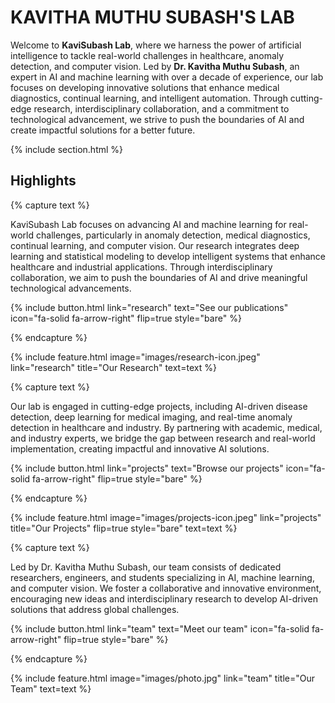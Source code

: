 ---
---

# KAVITHA MUTHU SUBASH'S LAB

Welcome to **KaviSubash Lab**, where we harness the power of artificial intelligence to tackle real-world challenges in healthcare, anomaly detection, and computer vision. Led by **Dr. Kavitha Muthu Subash**, an expert in AI and machine learning with over a decade of experience, our lab focuses on developing innovative solutions that enhance medical diagnostics, continual learning, and intelligent automation. Through cutting-edge research, interdisciplinary collaboration, and a commitment to technological advancement, we strive to push the boundaries of AI and create impactful solutions for a better future.

{% include section.html %}

## Highlights

{% capture text %}

KaviSubash Lab focuses on advancing AI and machine learning for real-world challenges, particularly in anomaly detection, medical diagnostics, continual learning, and computer vision. Our research integrates deep learning and statistical modeling to develop intelligent systems that enhance healthcare and industrial applications. Through interdisciplinary collaboration, we aim to push the boundaries of AI and drive meaningful technological advancements.

{%
  include button.html
  link="research"
  text="See our publications"
  icon="fa-solid fa-arrow-right"
  flip=true
  style="bare"
%}

{% endcapture %}

{%
  include feature.html
  image="images/research-icon.jpeg"
  link="research"
  title="Our Research"
  text=text
%}

{% capture text %}

Our lab is engaged in cutting-edge projects, including AI-driven disease detection, deep learning for medical imaging, and real-time anomaly detection in healthcare and industry. By partnering with academic, medical, and industry experts, we bridge the gap between research and real-world implementation, creating impactful and innovative AI solutions.

{%
  include button.html
  link="projects"
  text="Browse our projects"
  icon="fa-solid fa-arrow-right"
  flip=true
  style="bare"
%}

{% endcapture %}

{%
  include feature.html
  image="images/projects-icon.jpeg"
  link="projects"
  title="Our Projects"
  flip=true
  style="bare"
  text=text
%}

{% capture text %}

Led by Dr. Kavitha Muthu Subash, our team consists of dedicated researchers, engineers, and students specializing in AI, machine learning, and computer vision. We foster a collaborative and innovative environment, encouraging new ideas and interdisciplinary research to develop AI-driven solutions that address global challenges.

{%
  include button.html
  link="team"
  text="Meet our team"
  icon="fa-solid fa-arrow-right"
  flip=true
  style="bare"
%}

{% endcapture %}

{%
  include feature.html
  image="images/photo.jpg"
  link="team"
  title="Our Team"
  text=text
%}
